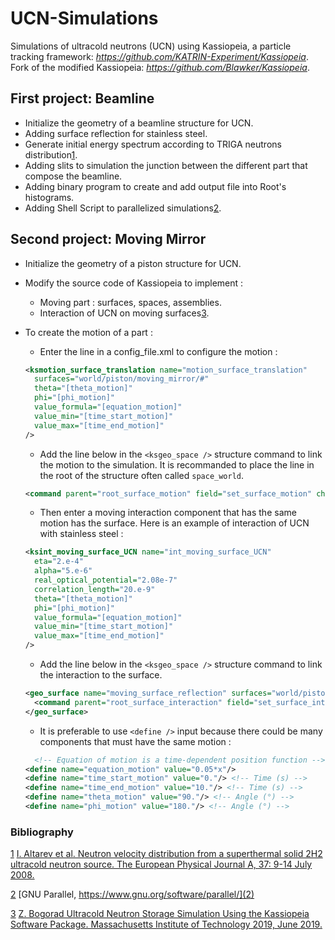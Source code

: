 # UCN-Simulations
Simulations of ultracold neutrons (UCN) using Kassiopeia, a particle tracking framework:
*https://github.com/KATRIN-Experiment/Kassiopeia*.
Fork of the modified Kassiopeia: *https://github.com/Blawker/Kassiopeia*.

## First project: Beamline
- Initialize the geometry of a beamline structure for UCN.
- Adding surface reflection for stainless steel.
- Generate initial energy spectrum according to TRIGA neutrons distribution[1](1).
- Adding slits to simulation the junction between the different part that compose the beamline.
- Adding binary program to create and add output file into Root's histograms.
- Adding Shell Script to parallelized simulations[2](2).

## Second project: Moving Mirror
- Initialize the geometry of a piston structure for UCN.
- Modify the source code of Kassiopeia to implement :
  - Moving part : surfaces, spaces, assemblies.
  - Interaction of UCN on moving surfaces[3](3).
- To create the motion of a part :
  - Enter the line in a config_file.xml to configure the motion :
  ```xml
  <ksmotion_surface_translation name="motion_surface_translation"
    surfaces="world/piston/moving_mirror/#"
    theta="[theta_motion]"
    phi="[phi_motion]"
    value_formula="[equation_motion]"
    value_min="[time_start_motion]"
    value_max="[time_end_motion]"
  />
  ```
  - Add the line below in the `<ksgeo_space />` structure command to link the motion to the simulation. It is recommanded to place the line in the root of the structure often called `space_world`.
  ```xml
  <command parent="root_surface_motion" field="set_surface_motion" child="motion_surface_translation"/>
  ```

  - Then enter a moving interaction component that has the same motion has the surface. Here is an example of interaction of UCN with stainless steel :
  ```xml
  <ksint_moving_surface_UCN name="int_moving_surface_UCN"
    eta="2.e-4"
    alpha="5.e-6"
    real_optical_potential="2.08e-7"
    correlation_length="20.e-9"
    theta="[theta_motion]"
    phi="[phi_motion]"
    value_formula="[equation_motion]"
    value_min="[time_start_motion]"
    value_max="[time_end_motion]"
  />
  ```
  - Add the line below in the `<ksgeo_space />` structure command to link the interaction to the surface.
  ```xml
  <geo_surface name="moving_surface_reflection" surfaces="world/piston/moving_mirror/#">
    <command parent="root_surface_interaction" field="set_surface_interaction" child="int_moving_surface_UCN"/>
  </geo_surface>
  ```

  - It is preferable to use `<define />` input because there could be many components that must have the same motion :
  ```xml
    <!-- Equation of motion is a time-dependent position function -->
  <define name="equation_motion" value="0.05*x"/>
  <define name="time_start_motion" value="0."/> <!-- Time (s) -->
  <define name="time_end_motion" value="10."/> <!-- Time (s) -->
  <define name="theta_motion" value="90."/> <!-- Angle (°) -->
  <define name="phi_motion" value="180."/> <!-- Angle (°) -->
  ```

### Bibliography
[1](1) [I. Altarev et al. Neutron velocity distribution from a superthermal solid 2H2 ultracold neutron source. The European Physical Journal A, 37: 9-14 July 2008.](1)

[2](2) [GNU Parallel, https://www.gnu.org/software/parallel/](2)

[3](3) [Z. Bogorad  Ultracold Neutron Storage Simulation Using the Kassiopeia Software Package. Massachusetts Institute of Technology 2019, June 2019.](3)
